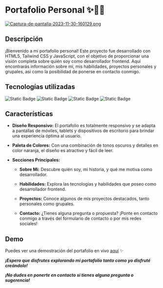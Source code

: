 # Portafolio Personal ✨👨‍💻
[![Captura-de-pantalla-2023-11-30-160129.png](https://i.postimg.cc/TwPXhTtL/Captura-de-pantalla-2023-11-30-160129.png)](https://postimg.cc/KKCWHhSx)

## Descripción
¡Bienvenido a mi portafolio personal! Este proyecto fue desarrollado con HTML5, Tailwind CSS y JavaScript, con el objetivo de proporcionar una visión completa sobre quién soy como desarrollador frontend. Aquí encontrarás información sobre mí, mis habilidades, proyectos personales y grupales, así como la posibilidad de ponerse en contacto conmigo.

## Tecnologías utilizadas
![Static Badge](https://img.shields.io/badge/HTML5-E34F26?style=for-the-badge&logo=HTML5&logoColor=%23fff)
![Static Badge](https://img.shields.io/badge/tailwind%20css-06B6D4?style=for-the-badge&logo=tailwind%20css&logoColor=%23fff)
![Static Badge](https://img.shields.io/badge/javascript-F7DF1E?style=for-the-badge&logo=javascript&logoColor=%23000)
![Static Badge](https://img.shields.io/badge/visual%20studio%20code-007ACC?style=for-the-badge&logo=visual%20studio%20code&logoColor=%23fff)

## Características
- **Diseño Responsivo:** El portafolio es totalmente responsivo y se adapta a pantallas de móviles, tablets y dispositivos de escritorio para brindar una experiencia óptima al usuario.

- **Paleta de Colores:** Con una combinación de tonos oscuros y detalles en color naranja, el diseño es atractivo y fácil de leer.

- **Secciones Principales:**
   - **Sobre Mí:** Descubre quién soy, mi historia, y qué me motiva como desarrollador.
 
   - **Habilidades:** Explora las tecnologías y habilidades que poseo como desarrollador frontend.
 
   - **Proyectos:** Conoce algunos de mis proyectos destacados, tanto personales como grupales.
 
   - **Contacto:** ¿Tienes alguna pregunta o propuesta? ¡Ponte en contacto conmigo a través del formulario de contacto o por mis redes sociales!
 
## Demo
Puedes ver una demostración del portafolio en vivo [aquí](https://franco-javier-nieva-portafolio.netlify.app/) ✨

***¡Espero que disfrutes explorando mi portafolio tanto como yo disfruté creándolo!***

***¡No dudes en ponerte en contacto si tienes alguna pregunta o sugerencia!***
